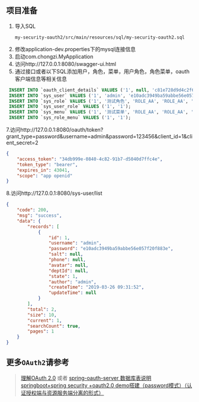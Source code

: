## 项目准备

1. 导入SQL
	```file
	my-security-oauth2/src/main/resources/sql/my-security-oauth2.sql
	```
2. 修改application-dev.properties下的mysql连接信息
3. 启动com.chongzi.MyApplication
4. 访问http://127.0.0.1:8080/swagger-ui.html
5. 通过接口或者以下SQL添加用户，角色，菜单，用户角色，角色菜单，oauth客户端信息等相关信息
 ```sql
  INSERT INTO `oauth_client_details` VALUES ('1', null, 'c81e728d9d4c2f636f067f89cc14862c', 'app,openid', 'password,authorization_code', 'https://www.baidu.com', null, null, null, null, '');
  INSERT INTO `sys_user` VALUES ('1', 'admin', 'e10adc3949ba59abbe56e057f20f883e', null, null, null, null, '1', 'admin', '2019-03-26 09:31:52', null);
  INSERT INTO `sys_role` VALUES ('1', '测试角色', 'ROLE_AA', 'ROLE_AA', '1', 'chongzi', '2019-03-25 19:52:34', '2019-03-25 19:52:37');
  INSERT INTO `sys_user_role` VALUES ('1', '1');
  INSERT INTO `sys_menu` VALUES ('1', '测试菜单', 'ROLE_AA', 'ROLE_AA', '0', 'ROLE_AA', 'ROLE_AA', '1', '1', '1', '虫子', '2019-03-25 19:53:19', '2019-03-25 19:53:21');
  INSERT INTO `sys_role_menu` VALUES ('1', '1');
 ```
7.访问http://127.0.0.1:8080/oauth/token?grant_type=password&username=admin&password=123456&client_id=1&client_secret=2
```json
{
    "access_token": "34db999e-0840-4c82-91b7-d5040d7ffc4e",
    "token_type": "bearer",
    "expires_in": 43041,
    "scope": "app openid"
}
```
8.访问http://127.0.0.1:8080/sys-user/list
```json
{
    "code": 200,
    "msg": "success",
    "data": {
        "records": [
            {
                "id": 1,
                "username": "admin",
                "password": "e10adc3949ba59abbe56e057f20f883e",
                "salt": null,
                "phone": null,
                "avatar": null,
                "deptId": null,
                "state": 1,
                "author": "admin",
                "createTime": "2019-03-26 09:31:52",
                "updateTime": null
            }
        ],
        "total": 2,
        "size": 10,
        "current": 1,
        "searchCount": true,
        "pages": 1
    }
}
```

## 更多`OAuth2`请参考
> [理解OAuth 2.0](http://www.ruanyifeng.com/blog/2014/05/oauth_2_0.html) 或者 
> [spring-oauth-server 数据库表说明](http://andaily.com/spring-oauth-server/db_table_description.html)
> [springboot+spring security +oauth2.0 demo搭建（password模式）（认证授权端与资源服务端分离的形式）](https://www.cnblogs.com/hetutu-5238/p/10022963.html)